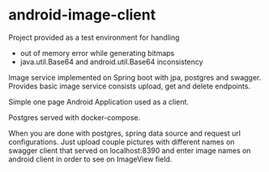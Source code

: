 # android-image-client

Project provided as a test environment for handling
*  out of memory error while generating bitmaps
* java.util.Base64 and android.util.Base64 inconsistency

Image service implemented on Spring boot with jpa, postgres and swagger.
Provides basic image service consists upload, get and delete endpoints.

Simple one page Android Application used as a client.

Postgres served with docker-compose.

When you are done with postgres, spring data source and request url configurations. Just upload couple pictures with different names on swagger client that served on localhost:8390 and enter image names on android client in order to see on ImageView field.

